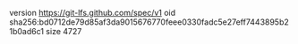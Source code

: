 version https://git-lfs.github.com/spec/v1
oid sha256:bd0712de79d85af3da9015676770feee0330fadc5e27eff7443895b21b0ad6c1
size 4727
